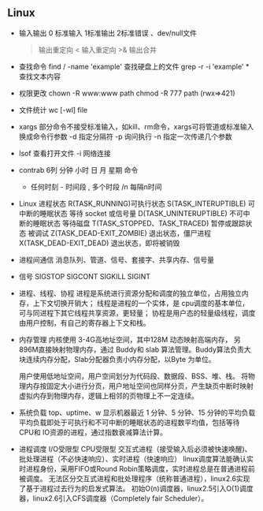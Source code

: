 ## Linux

* 输入输出
	0 标准输入    1标准输出    2标准错误    、dev/null文件
	> 输出重定向    < 输入重定向    >& 输出合并

* 查找命令
	find / -name 'example' 查找硬盘上的文件    grep -r -i 'example' * 查找文本内容

* 权限更改
	chown -R www:www path    chmod -R 777 path (rwx=>421)

* 文件统计
	wc [-wl] file

* xargs
	部分命令不接受标准输入，如kill、rm命令，xargs可将管道或标准输入换成命令行参数
	-d 指定分隔符    -p 询问执行    -n 指定一次传递几个参数

* lsof 查看打开文件
    -i 网络连接

* contrab
    6列 分钟 小时 日 月 星期 命令
    * 任何时刻    - 时间段    , 多个时段    /n 每隔n时间


* Linux 进程状态
    R(TASK_RUNNING)可执行状态
    S(TASK_INTERUPTIBLE) 可中断的睡眠状态 等待 socket 或信号量
    D(TASK_UNINTERUPTIBLE) 不可中断的睡眠状态 等待磁盘
    T(TASK_STOPPED、TASK_TRACED) 暂停或跟踪状态 被调试
    Z(TASK_DEAD-EXIT_ZOMBIE) 退出状态，僵尸进程
    X(TASK_DEAD-EXIT_DEAD) 退出状态，即将被销毁

* 进程间通信
    消息队列、管道、信号、套接字、共享内存、信号量

* 信号
    SIGSTOP SIGCONT SIGKILL SIGINT

* 进程、线程、协程
    进程是系统进行资源分配和调度的独立单位，占用独立内存，上下文切换开销大；
    线程是进程的一个实体，是 cpu调度的基本单位，可与同进程下其它线程共享资源，更轻量；
    协程是用户态的轻量级线程，调度由用户控制，有自己的寄存器上下文和栈。


* 内存管理
    内核使用 3-4G高地址空间，其中128M 动态映射高端内存，
    另896M直接映射物理内存，通过 Buddy和 slab 算法管理。Buddy算法负责大块连续内存分配，Slab分配器负责小内存分配，以Byte 为单位。

    用户使用低地址空间，用户空间划分为代码段、数据段、BSS、堆、栈。
    将物理内存按固定大小进行分页，用户地址空间也同样分页，产生缺页中断时映射虚拟内存到物理内存，逻辑上相邻的页物理上不一定连续。


* 系统负载 top、uptime、w
    显示机器最近 1 分钟、5 分钟、15 分钟的平均负载
    平均负载即处于可执行和不可中断的睡眠状态的进程数平均值，包括等待 CPU和 IO资源的进程，通过指数衰减算法计算。

* 进程调度
    I/O受限型    CPU受限型
    交互式进程（接受输入后必须被快速唤醒)、批处理进程（不必快速响应）、实时进程（快速响应）
    linux调度算法能确认实时进程身份，采用FIFO或Round Robin策略调度，实时进程总是在普通进程前被调度。
    无法区分交互式进程和批处理程序（统称普通进程），linux2.6实现了基于进程过去行为的启发式算法。
    初始O(n)调度器，linux2.5引入O(1)调度器，linux2.6引入CFS调度器（Completely fair Scheduler）。